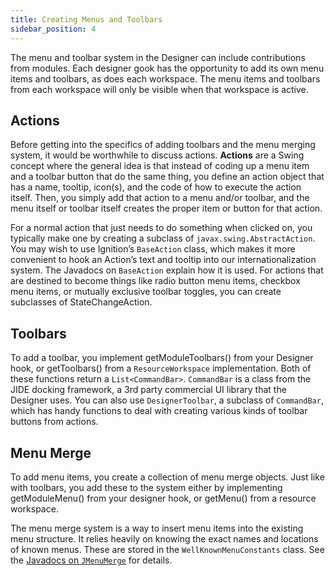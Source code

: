 ```yaml
---
title: Creating Menus and Toolbars
sidebar_position: 4
---
```


The menu and toolbar system in the Designer can include contributions from modules. Each designer gook has the opportunity to add its own menu items and toolbars, as does each workspace. The menu items and toolbars from each workspace will only be visible when that workspace is active.

## Actions
Before getting into the specifics of adding toolbars and the menu merging system, it would be worthwhile to discuss actions. **Actions** are a Swing concept where the general idea is that instead of coding up a menu item and a toolbar button that do the same thing, you define an action object that has a name, tooltip, icon(s), and the code of how to execute the action itself. Then, you simply add that action to a menu and/or toolbar, and the menu itself or toolbar itself creates the proper item or button for that action.

For a normal action that just needs to do something when clicked on, you typically make one by creating a subclass of `javax.swing.AbstractAction`. You may wish to use Ignition’s `BaseAction` class, which makes it more convenient to hook an Action’s text and tooltip into our internationalization system. The Javadocs on `BaseAction` explain how it is used. <!---Add  code sample for BaseAction.create--> For actions that are destined to become things like radio button menu items, checkbox menu items, or mutually exclusive toolbar toggles, you can create subclasses of StateChangeAction.

## Toolbars
To add a toolbar, you implement getModuleToolbars() from your Designer hook, or getToolbars() from a `ResourceWorkspace` implementation. Both of these functions return a `List<CommandBar>`. `CommandBar` is a class from the JIDE docking framework, a 3rd party commercial UI library that the Designer uses. You can also use `DesignerToolbar`, a subclass of `CommandBar`, which has handy functions to deal with creating various kinds of toolbar buttons from actions.

## Menu Merge
To add menu items, you create a collection of menu merge objects. Just like with toolbars, you add these to the system either by implementing getModuleMenu() from your designer hook, or getMenu() from a resource workspace.

The menu merge system is a way to insert menu items into the existing menu structure. It relies heavily on knowing the exact names and locations of known menus. These are stored in the `WellKnownMenuConstants` class. See the [Javadocs on `JMenuMerge`](https://files.inductiveautomation.com/sdk/javadoc/ignition81/8.1.1/com/inductiveautomation/ignition/designer/model/menu/JMenuMerge.html) for details.